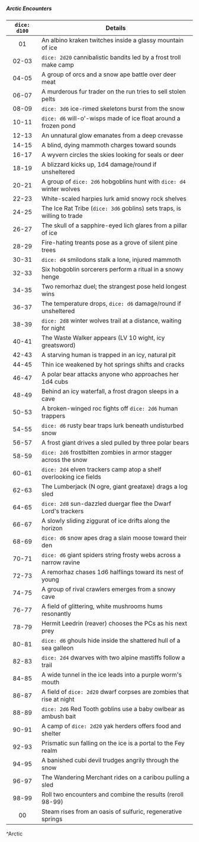 ##### Arctic Encounters
| `dice: d100` | **Details**                                                             |
|:------------:| ----------------------------------------------------------------------- |
|      01      | An albino kraken twitches inside a glassy mountain of ice               |
|    02-03     | `dice: 2d20` cannibalistic bandits led by a frost troll make camp       |
|    04-05     | A group of orcs and a snow ape battle over deer meat                    |
|    06-07     | A murderous fur trader on the run tries to sell stolen pelts            |
|    08-09     | `dice: 3d6` ice-rimed skeletons burst from the snow                     |
|    10-11     | `dice: d6` will-o'-wisps made of ice float around a frozen pond         |
|    12-13     | An unnatural glow emanates from a deep crevasse                         |
|    14-15     | A blind, dying mammoth charges toward sounds                            |
|    16-17     | A wyvern circles the skies looking for seals or deer                    |
|    18-19     | A blizzard kicks up, 1d4 damage/round if unsheltered                    |
|    20-21     | A group of `dice: 2d6` hobgoblins hunt with `dice: d4` winter wolves    |
|    22-23     | White-scaled harpies lurk amid snowy rock shelves                       |
|    24-25     | The Ice Rat Tribe (`dice: 3d6` goblins) sets traps, is willing to trade |
|    26-27     | The skull of a sapphire-eyed lich glares from a pillar of ice           |
|    28-29     | Fire-hating treants pose as a grove of silent pine trees                |
|    30-31     | `dice: d4` smilodons stalk a lone, injured mammoth                      |
|    32-33     | Six hobgoblin sorcerers perform a ritual in a snowy henge               |
|    34-35     | Two remorhaz duel; the strangest pose held longest wins                 |
|    36-37     | The temperature drops, `dice: d6` damage/round if unsheltered           |
|    38-39     | `dice: 2d8` winter wolves trail at a distance, waiting for night        |
|    40-41     | The Waste Walker appears (LV 10 wight, icy greatsword)                  |
|    42-43     | A starving human is trapped in an icy, natural pit                      |
|    44-45     | Thin ice weakened by hot springs shifts and cracks                      |
|    46-47     | A polar bear attacks anyone who approaches her 1d4 cubs                 |
|    48-49     | Behind an icy waterfall, a frost dragon sleeps in a cave                |
|    50-53     | A broken-winged roc fights off `dice: 2d6` human trappers               |
|    54-55     | `dice: d6` rusty bear traps lurk beneath undisturbed snow               |
|    56-57     | A frost giant drives a sled pulled by three polar bears                 |
|    58-59     | `dice: 2d6` frostbitten zombies in armor stagger across the snow        |
|    60-61     | `dice: 2d4` elven trackers camp atop a shelf overlooking ice fields     |
|    62-63     | The Lumberjack (N ogre, giant greataxe) drags a log sled                |
|    64-65     | `dice: 2d8` sun-dazzled duergar flee the Dwarf Lord's trackers          |
|    66-67     | A slowly sliding ziggurat of ice drifts along the horizon               |
|    68-69     | `dice: d6` snow apes drag a slain moose toward their den                |
|    70-71     | `dice: d6` giant spiders string frosty webs across a narrow ravine      |
|    72-73     | A remorhaz chases 1d6 halflings toward its nest of young                |
|    74-75     | A group of rival crawlers emerges from a snowy cave                     |
|    76-77     | A field of glittering, white mushrooms hums resonantly                  |
|    78-79     | Hermit Leedrin (reaver) chooses the PCs as his next prey                |
|    80-81     | `dice: d6` ghouls hide inside the shattered hull of a sea galleon       |
|    82-83     | `dice: 2d4` dwarves with two alpine mastiffs follow a trail             |
|    84-85     | A wide tunnel in the ice leads into a purple worm's mouth               |
|    86-87     | A field of `dice: 2d20` dwarf corpses are zombies that rise at night    |
|    88-89     | `dice: 2d6` Red Tooth goblins use a baby owlbear as ambush bait         |
|    90-91     | A camp of `dice: 2d20` yak herders offers food and shelter              |
|    92-93     | Prismatic sun falling on the ice is a portal to the Fey realm           |
|    94-95     | A banished cubi devil trudges angrily through the snow                  |
|    96-97     | The Wandering Merchant rides on a caribou pulling a sled                |
|    98-99     | Roll two encounters and combine the results (reroll 98-99)              |
|      00      | Steam rises from an oasis of sulfuric, regenerative springs             |
^Arctic

